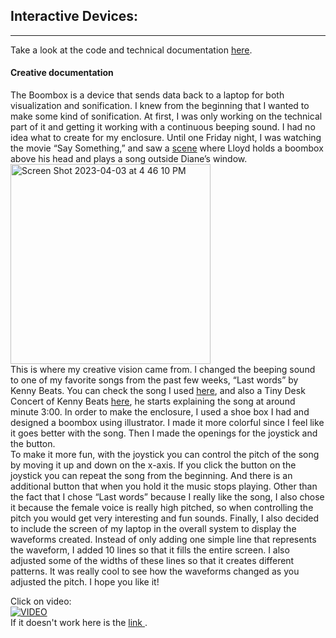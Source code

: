 ## Interactive Devices: 
---
Take a look at the code and technical documentation <a href="https://github.com/AndreaBus99/CES-technical-documentation/tree/main/Interactive%20Devices">here</a>.

#### Creative documentation

The Boombox is a device that sends data back to a laptop for both visualization and sonification. I knew from the beginning that I wanted to make some kind of sonification. At first, I was only working on the technical part of it and getting it working with a continuous beeping sound. I had no idea what to create for my enclosure. Until one Friday night, I was watching the movie “Say Something,” and saw a <a href="https://www.youtube.com/watch?v=1GoH3M9Kb4g"> scene</a> where Lloyd holds a boombox above his head and plays a song outside Diane’s window. 
<br>
<img width="320" alt="Screen Shot 2023-04-03 at 4 46 10 PM" src="https://user-images.githubusercontent.com/80929001/229623829-b5229837-04de-4afc-b8ae-83035669d6e1.png">
<br>
This is where my creative vision came from. I changed the beeping sound to one of my favorite songs from the past few weeks, “Last words” by Kenny Beats. You can check the song I used <a href="https://www.youtube.com/watch?v=xCxt_H7e38E"> here</a>, and also a Tiny Desk Concert of Kenny Beats <a href="https://www.youtube.com/watch?v=BPRVzA67Dbs"> here</a>, he starts explaining the song at around minute 3:00. In order to make the enclosure, I used a shoe box I had and designed a boombox using illustrator. I made it more colorful since I feel like it goes better with the song. Then I made the openings for the joystick and the button. 
<br>
To make it more fun, with the joystick you can control the pitch of the song by moving it up and down on the x-axis. If you click the button on the joystick you can repeat the song from the beginning. And there is an additional button that when you hold it the music stops playing. Other than the fact that I chose “Last words” because I really like the song, I also chose it because the female voice is really high pitched, so when controlling the pitch you would get very interesting and fun sounds. Finally, I also decided to include the screen of my laptop in the overall system to display the waveforms created. Instead of only adding one simple line that represents the waveform, I added 10 lines so that it fills the entire screen. I also adjusted some of the widths of these lines so that it creates different patterns. It was really cool to see how the waveforms changed as you adjusted the pitch. I hope you like it! 


Click on video: 
<br>
[![VIDEO](https://img.youtube.com/vi/rAs8bwm8f1A/0.jpg)](https://www.youtube.com/watch?v=rAs8bwm8f1A)
<br>
If it doesn't work here is the <a href="https://youtu.be/rAs8bwm8f1A"> link </a>.
